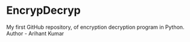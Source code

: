 # EncrypDecryp
My first GitHub repository, of encryption decryption program in Python.
<br>
Author - Arihant Kumar
